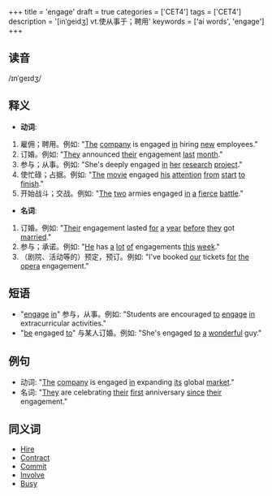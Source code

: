 +++
title = 'engage'
draft = true
categories = ['CET4']
tags = ['CET4']
description = '[inˈgeidʒ] vt.使从事于；聘用'
keywords = ['ai words', 'engage']
+++

## 读音
/ɪnˈɡeɪdʒ/

## 释义
- **动词**:
1. 雇佣；聘用。例如: "[The](/zh/post/the/) [company](/zh/post/company/) is engaged [in](/zh/post/in/) hiring [new](/zh/post/new/) employees."
2. 订婚。例如: "[They](/zh/post/they/) announced [their](/zh/post/their/) engagement [last](/zh/post/last/) [month](/zh/post/month/)."
3. 参与；从事。例如: "She's deeply engaged [in](/zh/post/in/) [her](/zh/post/her/) [research](/zh/post/research/) [project](/zh/post/project/)."
4. 使忙碌；占据。例如: "[The](/zh/post/the/) [movie](/zh/post/movie/) engaged [his](/zh/post/his/) [attention](/zh/post/attention/) [from](/zh/post/from/) [start](/zh/post/start/) [to](/zh/post/to/) [finish](/zh/post/finish/)."
5. 开始战斗；交战。例如: "[The](/zh/post/the/) [two](/zh/post/two/) armies engaged [in](/zh/post/in/) [a](/zh/post/a/) [fierce](/zh/post/fierce/) [battle](/zh/post/battle/)."

- **名词**:
1. 订婚。例如: "[Their](/zh/post/their/) engagement lasted [for](/zh/post/for/) [a](/zh/post/a/) [year](/zh/post/year/) [before](/zh/post/before/) [they](/zh/post/they/) got [married](/zh/post/married/)."
2. 参与；承诺。例如: "[He](/zh/post/he/) has [a](/zh/post/a/) [lot](/zh/post/lot/) [of](/zh/post/of/) engagements [this](/zh/post/this/) [week](/zh/post/week/)."
3. （剧院、活动等的）预定，预订。例如: "I've booked [our](/zh/post/our/) tickets [for](/zh/post/for/) [the](/zh/post/the/) [opera](/zh/post/opera/) engagement."

## 短语
- "[engage](/zh/post/engage/) [in](/zh/post/in/)" 参与，从事。例如: "Students are encouraged [to](/zh/post/to/) [engage](/zh/post/engage/) [in](/zh/post/in/) extracurricular activities."
- "[be](/zh/post/be/) engaged [to](/zh/post/to/)" 与某人订婚。例如: "She's engaged [to](/zh/post/to/) [a](/zh/post/a/) [wonderful](/zh/post/wonderful/) guy."

## 例句
- 动词: "[The](/zh/post/the/) [company](/zh/post/company/) is engaged [in](/zh/post/in/) expanding [its](/zh/post/its/) global [market](/zh/post/market/)."
- 名词: "[They](/zh/post/they/) are celebrating [their](/zh/post/their/) [first](/zh/post/first/) anniversary [since](/zh/post/since/) [their](/zh/post/their/) engagement."

## 同义词
- [Hire](/zh/post/hire/)
- [Contract](/zh/post/contract/)
- [Commit](/zh/post/commit/)
- [Involve](/zh/post/involve/)
- [Busy](/zh/post/busy/)
